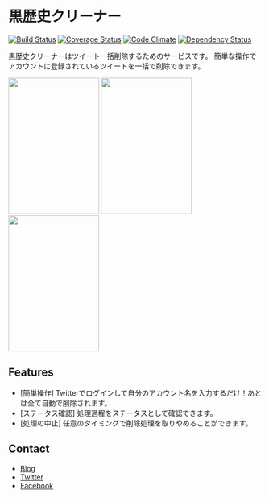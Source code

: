黒歴史クリーナー
==============

[![Build Status](https://travis-ci.org/cohakim/clean_them_all.svg?branch=master)](https://travis-ci.org/cohakim/clean_them_all)
[![Coverage Status](https://coveralls.io/repos/cohakim/clean_them_all/badge.svg?branch=master)](https://coveralls.io/r/cohakim/clean_them_all?branch=master)
[![Code Climate](https://codeclimate.com/github/cohakim/clean_them_all/badges/gpa.svg)](https://codeclimate.com/github/cohakim/clean_them_all)
[![Dependency Status](https://gemnasium.com/cohakim/clean_them_all.svg)](https://gemnasium.com/cohakim/clean_them_all)

黒歴史クリーナーはツイート一括削除するためのサービスです。
簡単な操作でアカウントに登録されているツイートを一括で削除できます。

<img alt="" src="https://dl.dropboxusercontent.com/u/226680087/blog/pages/clean_them_all/ss01.png" title="kurorekishi01" class="alignnone" width="180" height="270" />
<img alt="" src="https://dl.dropboxusercontent.com/u/226680087/blog/pages/clean_them_all/ss02.png" title="kurorekishi02" class="alignnone" width="180" height="270" />
<img alt="" src="https://dl.dropboxusercontent.com/u/226680087/blog/pages/clean_them_all/ss03.png" title="kurorekishi03" class="alignnone" width="180" height="270" />

## Features

- [簡単操作] Twitterでログインして自分のアカウント名を入力するだけ！あとは全て自動で削除されます。
- [ステータス確認] 処理過程をステータスとして確認できます。
- [処理の中止] 任意のタイミングで削除処理を取りやめることができます。

## Contact

- [Blog](http://cohakim.com/)
- [Twitter](http://twitter.com/cohakim)
- [Facebook](http://facebook.com/cohakim)
